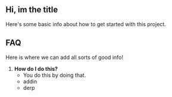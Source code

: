 ## Hi, im the title

Here's some basic info about how to get started with this project.



## FAQ

Here is where we can add all sorts of good info!

1. **How do I do this?**
   - You do this by doing that.
	- addin
   - derp